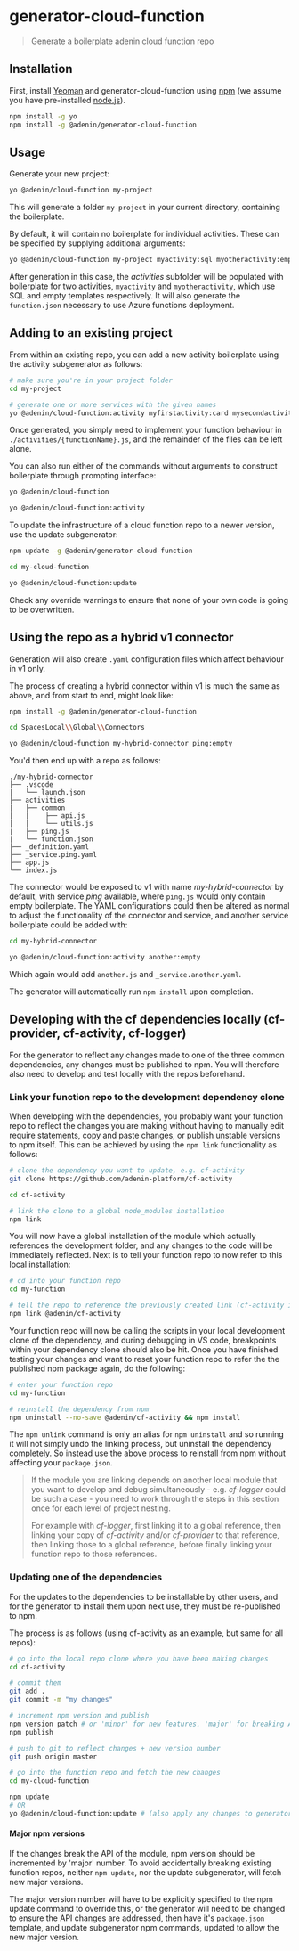 # generator-cloud-function
> Generate a boilerplate adenin cloud function repo

## Installation

First, install [Yeoman](http://yeoman.io) and generator-cloud-function using [npm](https://www.npmjs.com/) (we assume you have pre-installed [node.js](https://nodejs.org/)).

```bash
npm install -g yo
npm install -g @adenin/generator-cloud-function
```

## Usage

Generate your new project:

```bash
yo @adenin/cloud-function my-project
```

This will generate a folder `my-project` in your current directory, containing the boilerplate.

By default, it will contain no boilerplate for individual activities. These can be specified by supplying additional arguments:

```bash
yo @adenin/cloud-function my-project myactivity:sql myotheractivity:empty
```

After generation in this case, the _activities_ subfolder will be populated with boilerplate for two activities, `myactivity` and `myotheractivity`, which use SQL and empty templates respectively. It will also generate the `function.json` necessary to use Azure functions deployment.

## Adding to an existing project

From within an existing repo, you can add a new activity boilerplate using the activity subgenerator as follows:

```bash
# make sure you're in your project folder
cd my-project 

# generate one or more services with the given names
yo @adenin/cloud-function:activity myfirstactivity:card mysecondactivity:sql
```

Once generated, you simply need to implement your function behaviour in `./activities/{functionName}.js`, and the remainder of the files can be left alone.

You can also run either of the commands without arguments to construct boilerplate through prompting interface:

```bash
yo @adenin/cloud-function

yo @adenin/cloud-function:activity
```

To update the infrastructure of a cloud function repo to a newer version, use the update subgenerator:

```bash
npm update -g @adenin/generator-cloud-function

cd my-cloud-function

yo @adenin/cloud-function:update
```
Check any override warnings to ensure that none of your own code is going to be overwritten.

## Using the repo as a hybrid v1 connector

Generation will also create `.yaml` configuration files which affect behaviour in v1 only.

The process of creating a hybrid connector within v1 is much the same as above, and from start to end, might look like:

```bash
npm install -g @adenin/generator-cloud-function

cd SpacesLocal\\Global\\Connectors

yo @adenin/cloud-function my-hybrid-connector ping:empty
```

You'd then end up with a repo as follows:

```
./my-hybrid-connector
├── .vscode
|   └── launch.json
├── activities
|   ├── common
|   |    ├── api.js
|   |    └── utils.js
|   ├── ping.js
|   └── function.json
├── _definition.yaml
├── _service.ping.yaml
├── app.js
└── index.js
```

The connector would be exposed to v1 with name _my-hybrid-connector_ by default, with service _ping_ available, where `ping.js` would only contain empty boilerplate. The YAML configurations could then be altered as normal to adjust the functionality of the connector and service, and another service boilerplate could be added with:

```bash
cd my-hybrid-connector

yo @adenin/cloud-function:activity another:empty
```

Which again would add `another.js` and `_service.another.yaml`.

The generator will automatically run `npm install` upon completion.

## Developing with the cf dependencies locally (cf-provider, cf-activity, cf-logger)

For the generator to reflect any changes made to one of the three common dependencies, any changes must be published to npm. You will therefore also need to develop and test locally with the repos beforehand.

### Link your function repo to the development dependency clone

When developing with the dependencies, you probably want your function repo to reflect the changes you are making without having to manually edit require statements, copy and paste changes, or publish unstable versions to npm itself. This can be achieved by using the `npm link` functionality as follows:

```bash
# clone the dependency you want to update, e.g. cf-activity
git clone https://github.com/adenin-platform/cf-activity

cd cf-activity

# link the clone to a global node_modules installation
npm link
```

You will now have a global installation of the module which actually references the development folder, and any changes to the code will be immediately reflected. Next is to tell your function repo to now refer to this local installation:

```bash
# cd into your function repo
cd my-function

# tell the repo to reference the previously created link (cf-activity in this example)
npm link @adenin/cf-activity
```

Your function repo will now be calling the scripts in your local development clone of the dependency, and during debugging in VS code, breakpoints within your dependency clone should also be hit. Once you have finished testing your changes and want to reset your function repo to refer the the published npm package again, do the following:

```bash
# enter your function repo
cd my-function

# reinstall the dependency from npm
npm uninstall --no-save @adenin/cf-activity && npm install 
```

The `npm unlink` command is only an alias for `npm uninstall` and so running it will not simply undo the linking process, but uninstall the dependency completely. So instead use the above process to reinstall from npm without affecting your `package.json`.

> If the module you are linking depends on another local module that you want to develop and debug simultaneously - e.g. _cf-logger_ could be such a case - you need to work through the steps in this section once for each level of project nesting.
>
>For example with _cf-logger_, first linking it to a global reference, then linking your copy of _cf-activity_ and/or _cf-provider_ to that reference, then linking those to a global reference, before finally linking your function repo to those references.

### Updating one of the dependencies

For the updates to the dependencies to be installable by other users, and for the generator to install them upon next use, they must be re-published to npm.

The process is as follows (using cf-activity as an example, but same for all repos):

```bash
# go into the local repo clone where you have been making changes
cd cf-activity

# commit them
git add .
git commit -m "my changes"

# increment npm version and publish
npm version patch # or 'minor' for new features, 'major' for breaking API changes (see below)
npm publish

# push to git to reflect changes + new version number
git push origin master

# go into the function repo and fetch the new changes
cd my-cloud-function

npm update
# OR
yo @adenin/cloud-function:update # (also apply any changes to generator)
```

#### Major npm versions

If the changes break the API of the module, npm version should be incremented by 'major' number. To avoid accidentally breaking existing function repos, neither `npm update`, nor the update subgenerator, will fetch new major versions. 

The major version number will have to be explicitly specified to the npm update command to override this, or the generator will need to be changed to ensure the API changes are addressed, then have it's `package.json` template, and update subgenerator npm commands, updated to allow the new major version.
